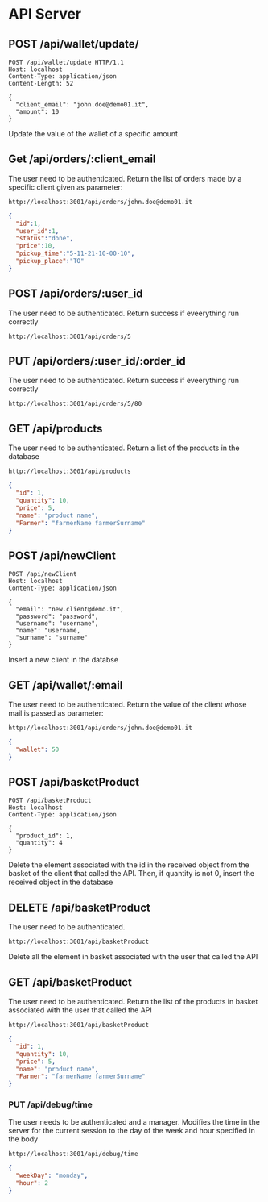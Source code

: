 
# API Server

## POST /api/wallet/update/

```url
POST /api/wallet/update HTTP/1.1
Host: localhost
Content-Type: application/json
Content-Length: 52

{
  "client_email": "john.doe@demo01.it",
  "amount": 10
}
```

Update the value of the wallet of a specific amount

## Get /api/orders/:client_email

The user need to be authenticated.
Return the list of orders made by a specific client given as parameter:

```url
http://localhost:3001/api/orders/john.doe@demo01.it
```

```json
{
  "id":1,
  "user_id":1,
  "status":"done",
  "price":10,
  "pickup_time":"5-11-21-10-00-10",
  "pickup_place":"TO"
}
```

## POST /api/orders/:user_id

The user need to be authenticated.
Return success if eveerything run correctly

```url
http://localhost:3001/api/orders/5
```

## PUT /api/orders/:user_id/:order_id

The user need to be authenticated.
Return success if eveerything run correctly

```url
http://localhost:3001/api/orders/5/80
```

## GET /api/products

The user need to be authenticated.
Return a list of the products in the database

```url
http://localhost:3001/api/products
```

```json
{
  "id": 1,
  "quantity": 10,
  "price": 5,
  "name": "product name",
  "Farmer": "farmerName farmerSurname"
}
```

## POST /api/newClient

```url
POST /api/newClient
Host: localhost
Content-Type: application/json

{
  "email": "new.client@demo.it",
  "password": "password",
  "username": "username",
  "name": "username,
  "surname": "surname"
}
```

Insert a new client in the databse

## GET /api/wallet/:email

The user need to be authenticated.
Return the value of the client whose mail is passed as parameter:

```url
http://localhost:3001/api/orders/john.doe@demo01.it
```

```json
{
  "wallet": 50
}
```

## POST /api/basketProduct

```url
POST /api/basketProduct
Host: localhost
Content-Type: application/json

{
  "product_id": 1,
  "quantity": 4
}
```

Delete the element associated with the id in the received object from the basket of the client that called the API. Then, if quantity is not 0, insert the received object in the database

## DELETE /api/basketProduct

The user need to be authenticated.

```url
http://localhost:3001/api/basketProduct
```

Delete all the element in basket associated with the user that called the API

## GET /api/basketProduct

The user need to be authenticated.
Return the list of the products in basket associated with the user that called the API

```url
http://localhost:3001/api/basketProduct
```

```json
{
  "id": 1,
  "quantity": 10,
  "price": 5,
  "name": "product name",
  "Farmer": "farmerName farmerSurname"
}
```

### PUT /api/debug/time

The user needs to be authenticated and a manager.
Modifies the time in the server for the current session to the day of the week and hour specified in the body

```url
http://localhost:3001/api/debug/time
```

```json
{
  "weekDay": "monday",
  "hour": 2
}
```

